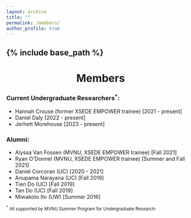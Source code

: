 ```yaml
---
layout: archive
title: ""
permalink: /members/
author_profile: true
---
```


{% include base_path %}
---
<h1 style="text-align: center;">Members</h1>


### Current Undergraduate Researchers<sup>*</sup>:

- Hannah Crouse (former XSEDE EMPOWER trainee) [2021 - present]
- Daniel Daly [2022 - present]
- Jerhett Morehouse [2023 - present]

### Alumni:

- Alyssa Van Fossen (MVNU, XSEDE EMPOWER trainee) [Fall 2021]
- Ryan O'Donnel (MVNU, XSEDE EMPOWER trainee) [Summer and Fall 2021]
- Daniel Corcoran (UC) [2020 - 2021]
- Anupama Narayana (UC) [Fall 2019]
- Tien Do (UC) [Fall 2019]
- Tan Do (UC) [Fall 2019]
- Miwakoto Ito (UW) [Summer 2016]

<sub><sup>*</sup> All supported by MVNU Summer Program for Undergraduate Research:</sub>
